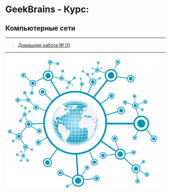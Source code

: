 # GeekBrains - Курс:
## Компьютерные сети
-------------------------------
> [Домашняя работа № 01](Homework_01)

-------------------------------
![Screenshot](NETWORKS_Logo.png "Компьютерные сети")
